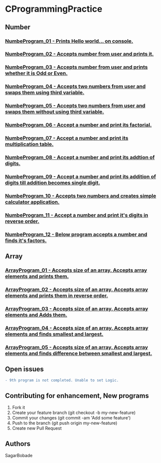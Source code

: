 # CProgrammingPractice

## Number
### [NumbeProgram_01 - Prints Hello world... on console.](https://github.com/SagarBobade/CProgrammingPractice/blob/master/src/Number/NumberProgram_01.c)<br/>
### [NumbeProgram_02 - Accepts number from user and prints it.](https://github.com/SagarBobade/CProgrammingPractice/blob/master/src/Number/NumberProgram_02.c)<br/>
### [NumbeProgram_03 - Accepts number from user and prints whether it is Odd or Even.](https://github.com/SagarBobade/CProgrammingPractice/blob/master/src/Number/NumberProgram_03.c)<br/>
### [NumbeProgram_04 - Accepts two numbers from user and swaps them using third variable.](https://github.com/SagarBobade/CProgrammingPractice/blob/master/src/Number/NumberProgram_04.c)<br/>
### [NumbeProgram_05 - Accepts two numbers from user and swaps them without using third variable.](https://github.com/SagarBobade/CProgrammingPractice/blob/master/src/Number/NumberProgram_05.c)<br/>
### [NumbeProgram_06 - Accept a number and print its factorial.](https://github.com/SagarBobade/CProgrammingPractice/blob/master/src/Number/NumberProgram_06.c)<br/>
### [NumbeProgram_07 - Accept a number and print its multiplication table.](https://github.com/SagarBobade/CProgrammingPractice/blob/master/src/Number/NumberProgram_07.c)<br/>
### [NumbeProgram_08 - Accept a number and print its addtion of digits.](https://github.com/SagarBobade/CProgrammingPractice/blob/master/src/Number/NumberProgram_08.c)<br/>
### [NumbeProgram_09 - Accept a number and print its addition of digits till addition becomes single digit.](https://github.com/SagarBobade/CProgrammingPractice/blob/master/src/Number/NumberProgram_09.c)<br/>
### [NumbeProgram_10 - Accepts two numbers and creates simple calculator application.](https://github.com/SagarBobade/CProgrammingPractice/blob/master/src/Number/NumberProgram_10.c)<br/>
### [NumbeProgram_11 - Accept a number and print it's digits in reverse order.](https://github.com/SagarBobade/CProgrammingPractice/blob/master/src/Number/NumberProgram_11.c)<br/>
### [NumbeProgram_12 - Below program accepts a number and finds it's factors.](https://github.com/SagarBobade/CProgrammingPractice/blob/master/src/Number/NumberProgram_12.c)<br/>

## Array
### [ArrayProgram_01 - Accepts size of an array. Accepts array elements and prints them.](https://github.com/SagarBobade/CProgrammingPractice/blob/master/src/Array/ArrayProgram_01.c)<br/>
### [ArrayProgram_02 - Accepts size of an array. Accepts array elements and prints them in reverse order.](https://github.com/SagarBobade/CProgrammingPractice/blob/master/src/Array/ArrayProgram_02.c)<br/>
### [ArrayProgram_03 - Accepts size of an array. Accepts array elements and Adds them.](https://github.com/SagarBobade/CProgrammingPractice/blob/master/src/Array/ArrayProgram_03.c)<br/>
### [ArrayProgram_04 - Accepts size of an array. Accepts array elements and finds smallest and largest.](https://github.com/SagarBobade/CProgrammingPractice/blob/master/src/Array/ArrayProgram_04.c)<br/>
### [ArrayProgram_05 - Accepts size of an array. Accepts array elements and finds difference between smallest and largest.](https://github.com/SagarBobade/CProgrammingPractice/blob/master/src/Array/ArrayProgram_05.c)<br/>

## Open issues
```diff
- 9th program is not completed. Unable to set Logic.
```



## Contributing for enhancement, New programs

1. Fork it
2. Create your feature branch (git checkout -b my-new-feature)
3. Commit your changes (git commit -am 'Add some feature')
4. Push to the branch (git push origin my-new-feature)
5. Create new Pull Request

## Authors
SagarBobade

